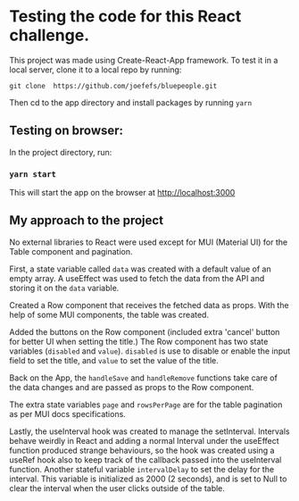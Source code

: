 # Testing the code for this React challenge.

This project was made using Create-React-App framework. To test it in a local server, clone it to a local repo by running:

`git clone  https://github.com/joefefs/bluepeople.git`

Then cd to the app directory and install packages by running `yarn`

## Testing on browser:

In the project directory, run:

### `yarn start`

This will start the app on the browser at [http://localhost:3000](http://localhost:3000) 


## My approach to the project

No external libraries to React were used except for MUI (Material UI) for the Table component and pagination. 

First, a state variable called `data` was created with a default value of an empty array. A useEffect was used to fetch the data from the API and storing it on the `data` variable.

Created a Row component that receives the fetched data as props. With the help of some MUI components, the table was created.

Added the buttons on the Row component (included extra 'cancel' button for better UI when setting the title.) The Row component has two state variables (`disabled` and `value`). `disabled` is use to disable or enable the input field to set the title, and `value` to set the value of the title.

Back on the App, the `handleSave` and `handleRemove` functions take care of the data changes and are passed as props to the Row component.

The extra state variables `page` and `rowsPerPage` are for the table pagination as per MUI docs specifications.

Lastly, the useInterval hook was created to manage the setInterval. Intervals behave weirdly in React and adding a normal Interval under the useEffect function produced strange behaviours, so the hook was created using a useRef hook also to keep track of the callback passed into the useInterval function. Another stateful variable `intervalDelay` to set the delay for the interval. This variable is initialized as 2000 (2 seconds), and is set to Null to clear the interval when the user clicks outside of the table.


